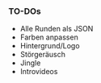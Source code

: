 ### TO-DOs

- Alle Runden als JSON
- Farben anpassen
- Hintergrund/Logo
- Störgeräusch
- Jingle
- Introvideos